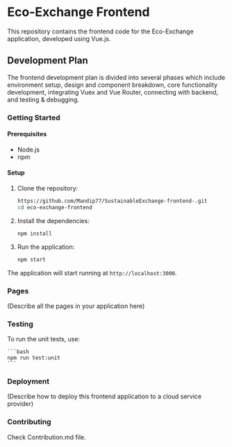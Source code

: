# Eco-Exchange Frontend

This repository contains the frontend code for the Eco-Exchange application, developed using Vue.js.

## Development Plan

The frontend development plan is divided into several phases which include environment setup, design and component breakdown, core functionality development, integrating Vuex and Vue Router, connecting with backend, and testing & debugging.

### Getting Started

#### Prerequisites

- Node.js
- npm

#### Setup

1. Clone the repository:

    ```bash
    https://github.com/Mandip77/SustainableExchange-frontend-.git
    cd eco-exchange-frontend
    ```

2. Install the dependencies:

    ```bash
    npm install
    ```

3. Run the application:

    ```bash
    npm start
    ```

The application will start running at `http://localhost:3000`.

### Pages

(Describe all the pages in your application here)

### Testing

To run the unit tests, use:

    ```bash
    npm run test:unit
    ```

### Deployment

(Describe how to deploy this frontend application to a cloud service provider)

### Contributing

Check Contribution.md file.
